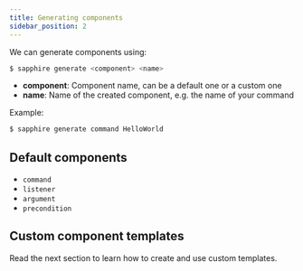 ```yaml
---
title: Generating components
sidebar_position: 2
---
```


We can generate components using:

```bash
$ sapphire generate <component> <name>
```

- **component**: Component name, can be a default one or a custom one
- **name**: Name of the created component, e.g. the name of your command

Example:

```bash
$ sapphire generate command HelloWorld
```

## Default components

- `command`
- `listener`
- `argument`
- `precondition`

## Custom component templates

Read the next section to learn how to create and use custom templates.
